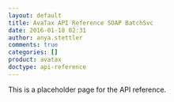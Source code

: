 ```yaml
---
layout: default
title: AvaTax API Reference SOAP BatchSvc
date: 2016-01-18 02:31
author: anya.stettler
comments: true
categories: []
product: avatax
doctype: api-reference
---
```


This is a placeholder page for the API reference.

